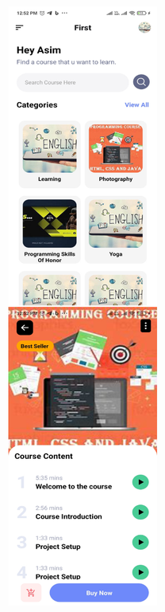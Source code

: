<img src="https://github.com/asim9895/react_native_course_app_ui/blob/main/assets/112.jpg" width="300" height="600">
<img src="https://github.com/asim9895/react_native_course_app_ui/blob/main/assets/113.jpg" width="300" height="600">
